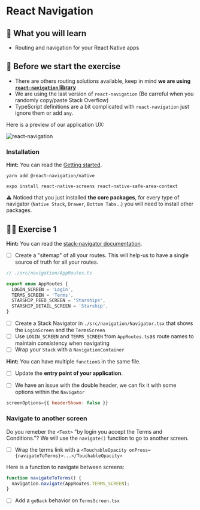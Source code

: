 # React Navigation

## 📡 What you will learn

- Routing and navigation for your React Native apps

## 👾 Before we start the exercise

- There are others routing solutions available, keep in mind **we are using [`react-navigation` library](https://reactnavigation.org/)**
- We are using the last version of `react-navigation` (Be carreful when you randomly copy/paste Stack Overflow)
- TypeScript definitions are a bit complicated with `react-navigation` just ignore them or add `any`.

Here is a preview of our application UX:

![react-navigation](https://raw.githubusercontent.com/flexbox/react-native-workshop/main/challenges/react-navigation/react-navigation.png)

### Installation

**Hint:** You can read the [Getting started](https://reactnavigation.org/docs/getting-started).

```console
yarn add @react-navigation/native
```

```console
expo install react-native-screens react-native-safe-area-context
```

⚠️ Noticed that you just installed **the core packages**, for every type of navigator (`Native Stack`, `Drawer`, `Bottom Tabs`…) you will need to install other packages.

## 👨‍🚀 Exercise 1

**Hint:** You can read the [stack-navigator documentation](https://reactnavigation.org/docs/hello-react-navigation).

- [ ] Create a "sitemap" of all your routes. This will help-us to have a single source of truth for all your routes.

```javascript
// ./src/navigation/AppRoutes.ts

export enum AppRoutes {
  LOGIN_SCREEN = 'Login',
  TERMS_SCREEN = 'Terms',
  STARSHIP_FEED_SCREEN = 'Starships',
  STARSHIP_DETAIL_SCREEN = 'Starship',
}
```

- [ ] Create a Stack Navigator in `./src/navigation/Navigator.tsx` that shows the `LoginScreen` and the `TermsScreen`
- [ ] Use `LOGIN_SCREEN` and `TERMS_SCREEN` from `AppRoutes.ts`as route names to maintain consistency when navigating
- [ ] Wrap your `Stack` with a `NavigationContainer`

**Hint:** You can have multiple `function`s in the same file.

- [ ] Update the **entry point of your application**.

- [ ] We have an issue with the double header, we can fix it with some options within the `Navigator`

```javascript
screenOptions={{ headerShown: false }}
```

### Navigate to another screen

Do you remeber the `<Text>` "by login you accept the Terms and Conditions."? We will use the `navigate()` function to go to another screen.

- [ ] Wrap the terms link with a `<TouchableOpacity onPress={navigateToTerms}>...</TouchableOpacity>`

Here is a function to navigate between screens:

```javascript
function navigateToTerms() {
  navigation.navigate(AppRoutes.TERMS_SCREEN);
}
```

- [ ] Add a `goBack` behavior on `TermsScreen.tsx`
